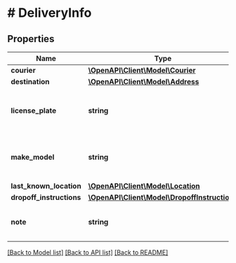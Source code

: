 # # DeliveryInfo

## Properties

Name | Type | Description | Notes
------------ | ------------- | ------------- | -------------
**courier** | [**\OpenAPI\Client\Model\Courier**](Courier.md) |  | [optional]
**destination** | [**\OpenAPI\Client\Model\Address**](Address.md) |  | [optional]
**license_plate** | **string** | License plate of a vehicle used by the courier. | [optional]
**make_model** | **string** | Make and model of a vehicle used by the courier. | [optional]
**last_known_location** | [**\OpenAPI\Client\Model\Location**](Location.md) |  | [optional]
**dropoff_instructions** | [**\OpenAPI\Client\Model\DropoffInstructions**](DropoffInstructions.md) |  | [optional]
**note** | **string** | Special delivery instructions, if any. | [optional]

[[Back to Model list]](../../README.md#models) [[Back to API list]](../../README.md#endpoints) [[Back to README]](../../README.md)
